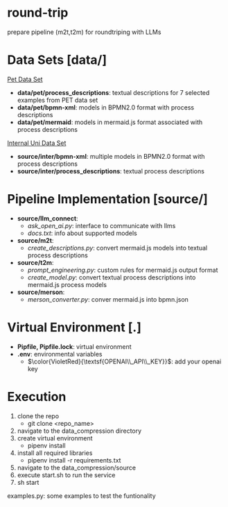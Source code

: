 # round-trip
prepare pipeline (m2t,t2m) for roundtriping with LLMs

<h1> Data Sets [data/] </h1>

[Pet Data Set](https://huggingface.co/datasets/patriziobellan/PET) </br>
* **data/pet/process\_descriptions**: textual descriptions for 7 selected examples from PET data set
* **data/pet/bpmn-xml**:             models in BPMN2.0 format with process descriptions
* **data/pet/mermaid**:              models in mermaid.js format associated with process descriptions

[Internal Uni Data Set](https://zenodo.org/records/7783492) </br>
* **source/inter/bpmn-xml**:              multiple models in BPMN2.0 format with process descriptions
* **source/inter/process\_descriptions**: textual process descriptions

<h1> Pipeline Implementation [source/] </h1>

* **source/llm\_connect**: 
    * *ask\_open\_ai.py*:               interface to communicate with llms
    * *docs.txt*:                       info about supported models
* **source/m2t**: 
    * *create\_descriptions.py*:        convert mermaid.js models into textual process descriptions
* **source/t2m**: 
    * *prompt\_engineering.py*:         custom rules for mermaid.js output format
    * *create\_model.py*:               convert textual process descriptions into mermaid.js process models
* **source/merson**: 
    * *merson\_converter.py*:            conver mermaid.js into bpmn.json

<h1> Virtual Environment [.] </h1>

* **Pipfile, Pipfile.lock**: virtual environment
* **.env**: environmental variables
    * $\color{VioletRed}{\textsf{OPENAI\\_API\\_KEY}}$: add your openai key

<h1> Execution </h1>

1. clone the repo
   - git clone <repo_name>
3. navigate to the data_compression directory
5. create virtual environment
   - pipenv install
7. install all required libraries
   - pipenv install -r requirements.txt
9. navigate to the data_compression/source
10. execute start.sh to run the service
11. sh start

examples.py: some examples to test the funtionality


